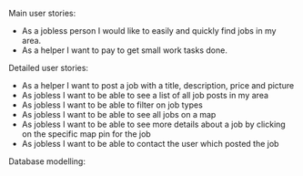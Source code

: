 Main user stories:

- As a jobless person I would like to easily and quickly find jobs in my area.
- As a helper I want to pay to get small work tasks done.

Detailed user stories:

- As a helper I want to post a job with a title, description, price and picture
- As jobless I want to be able to see a list of all job posts in my area
- As jobless I want to be able to filter on job types
- As jobless I want to be able to see all jobs on a map
- As jobless I want to be able to see more details about a job by clicking on the specific map pin for the job
- As jobless I want to be able to contact the user which posted the job

Database modelling:
